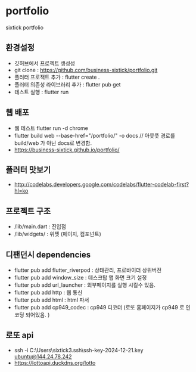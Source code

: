 # portfolio
sixtick portfolio 

## 환경설정
- 깃허브에서 프로젝트 생성성
- git clone : https://github.com/business-sixtick/portfolio.git
- 플러터 프로잭트 추가 : flutter create .
- 플러터 의존성 라이브러리 추가 : flutter pub get
- 테스트 실행 : flutter run

## 웹 배포
- 웹 테스트 flutter run -d chrome
- flutter build web --base-href="/portfolio/" -o docs   // 아웃풋 경로를 build/web 가 아닌 docs로 변경함. 
- https://business-sixtick.github.io/portfolio/

## 플러터 맛보기
- http://codelabs.developers.google.com/codelabs/flutter-codelab-first?hl=ko

## 프로젝트 구조
- /lib/main.dart   : 진입점
- /lib/widgets/    : 위젯 (페이지, 컴포넌트)

## 디팬던시 dependencies
- flutter pub add flutter_riverpod  : 상태관리, 프로바이더 상위버전
- flutter pub add window_size   : 데스크탑 앱 화면 크기 설정
- flutter pub add url_launcher  : 외부페이지를 실행 시킬수 있음. 
- flutter pub add http  : 웹 통신
- flutter pub add html  : html 파서
- flutter pub add cp949_codec  : cp949 디코더 (로또 홈페이지가 cp949 로 인코딩 되어있음. )


## 로또  api 
- ssh -i C:\Users\sixtick3\.ssh\ssh-key-2024-12-21.key ubuntu@144.24.78.242
- https://lottoapi.duckdns.org/lotto
 

